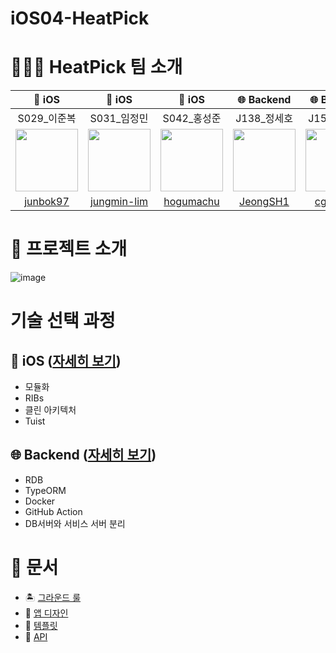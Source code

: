 # iOS04-HeatPick

# 🧑🏻‍💻 HeatPick 팀 소개

| 🍎 iOS | 🍎 iOS | 🍎 iOS | 🌐 Backend | 🌐 Backend |
| :--: | :--: | :--: | :--: | :--: |
| S029_이준복 | S031_임정민 | S042_홍성준 | J138_정세호 | J154_최검기 |
| <a href="https://github.com/junbok97"><img src="https://avatars.githubusercontent.com/u/71696675?v=4" width="100"></a> | <a href="https://github.com/jungmin-lim"><img src="https://avatars.githubusercontent.com/u/32038936?v=4" width="100"></a> | <a href="https://github.com/hogumachu"><img src="https://avatars.githubusercontent.com/u/74225754?v=4" width="100"></a>| <a href="https://github.com/JeongSH1"><img src="https://avatars.githubusercontent.com/u/125888614?v=4" width="100"></a> | <a href="https://github.com/cgg7777"><img src="https://avatars.githubusercontent.com/u/51906365?v=4" width="100"></a> |
| [junbok97](https://github.com/junbok97) | [jungmin-lim](https://github.com/jungmin-lim) | [hogumachu](https://github.com/hogumachu) | [JeongSH1](https://github.com/JeongSH1) | [cgg7777](https://github.com/cgg7777) |


# 🔨 프로젝트 소개

![image](https://github.com/boostcampwm2023/iOS04-HeatPick/assets/74225754/0362fbd9-e89f-4900-9d31-bef8f353c59e)

# 기술 선택 과정
## 🍎 iOS ([자세히 보기](https://github.com/boostcampwm2023/iOS04-HeatPick/wiki/iOS-%EC%9A%94%EA%B5%AC%EC%82%AC%ED%95%AD))
- 모듈화
- RIBs
- 클린 아키텍처
- Tuist


## 🌐 Backend ([자세히 보기](https://github.com/boostcampwm2023/iOS04-HeatPick/wiki/%EB%B0%B1%EC%97%94%EB%93%9C-%ED%9A%8C%EC%9D%98%EB%A1%9D))
- RDB
- TypeORM
- Docker
- GitHub Action
- DB서버와 서비스 서버 분리




# 📔 문서
- 🏝️ [그라운드 룰](https://github.com/boostcampwm2023/iOS04-HeatPick/wiki/%F0%9F%8F%9D%EF%B8%8F-%EA%B7%B8%EB%9D%BC%EC%9A%B4%EB%93%9C-%EB%A3%B0)
- 🎨 [앱 디자인](https://www.figma.com/file/sKuM4zMuSVKnHoZzEppqOV/%EB%B6%80%EC%8A%A4%ED%8A%B8%EC%BA%A0%ED%94%84-%EA%B7%B8%EB%A3%B9-%ED%94%84%EB%A1%9C%EC%A0%9D%ED%8A%B8?type=design&node-id=0%3A1&mode=design&t=SIloOfX3kCUMJh6u-1)
- 📇 [템플릿](https://github.com/boostcampwm2023/iOS04-HeatPick/wiki/%F0%9F%93%87-%ED%85%9C%ED%94%8C%EB%A6%BF)
- 📝 [API](https://junbok97.notion.site/junbok97/HeatPick-API-5773319977624e3f898bc3952ed6080e)

